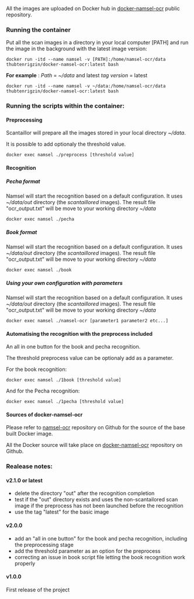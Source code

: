 All the images are uploaded on Docker hub in [docker-namsel-ocr](https://hub.docker.com/r/thubtenrigzin/docker-namsel-ocr/) public repository.
### Running the container
Put all the scan images in a directory in your local computer [PATH] and run the image in the background with the latest image version:
```
docker run -itd --name namsel -v [PATH]:/home/namsel-ocr/data thubtenrigzin/docker-namsel-ocr:latest bash
```
**For example** : *Path* = *~/data* and latest *tag version* = latest
```
docker run -itd --name namsel -v ~/data:/home/namsel-ocr/data thubtenrigzin/docker-namsel-ocr:latest bash
```
### Running the scripts within the container:
#### Preprocessing
Scantaillor will prepare all the images stored in your local directory *~/data*.

It is possible to add optionaly the threshold value.
```
docker exec namsel ./preprocess [threshold value]
```
#### Recognition
##### Pecha format
Namsel will start the recognition based on a default configuration. It uses *~/data/out* directory (the *scantaillored* images). The result file "ocr_output.txt" will be move to your working directory *~/data*
```
docker exec namsel ./pecha
```
##### Book format
Namsel will start the recognition based on a default configuration. It uses *~/data/out* directory (the *scantaillored* images). The result file "ocr_output.txt" will be move to your working directory *~/data*
```
docker exec namsel ./book
```
##### Using your own configuration with parameters
Namsel will start the recognition based on a default configuration. It uses *~/data/out* directory (the *scantaillored* images). The result file "ocr_output.txt" will be move to your working directory *~/data*
```
docker exec namsel ./namsel-ocr [parameter1 parameter2 etc...]
```

#### Automatising the recognition with the preprocess included
An all in one button for the book and pecha recognition.

The threshold preprocess value can be optionaly add as a parameter.

For the book recognition:
```
docker exec namsel ./1book [threshold value]
```

And for the Pecha recognition:
```
docker exec namsel ./1pecha [threshold value]
```

#### Sources of docker-namsel-ocr
Please refer to [namsel-ocr](https://github.com/thubtenrigzin/namsel-ocr) repository on Github for the source of the base built Docker image.

All the Docker source will take place on [docker-namsel-ocr](https://github.com/thubtenrigzin/docker-namsel-ocr) repository on Github.

### Realease notes:
#### v2.1.0 or latest
- delete the directory "out" after the recognition completion
- test if the "out" directory exists and uses the non-scantailored scan image if the preprocess has not been launched before the recognition
- use the tag "latest" for the basic image

#### v2.0.0
- add an "all in one button" for the book and pecha recognition, including the preprocessing stage
- add the threshold parameter as an option for the preprocess
- correcting an issue in book script file letting the book recognition work properly

#### v1.0.0
First release of the project
